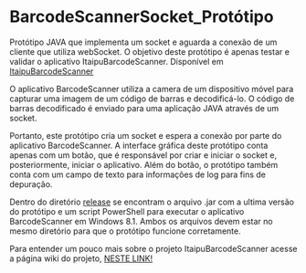 # BarcodeScannerSocket_Protótipo
Protótipo JAVA que implementa um socket e aguarda a conexão de um cliente que utiliza webSocket. 
O objetivo deste protótipo é apenas testar e validar o aplicativo ItaipuBarcodeScanner. Disponível em [ItaipuBarcodeScanner](https://github.com/CELTAB/ItaipuBarcodeScanner/tree/onlyCam)

O aplicativo BarcodeScanner utiliza a camera de um dispositivo móvel para capturar uma imagem de um código de barras e decodificá-lo.
O código de barras decodificado é enviado para uma aplicação JAVA através de um socket.

Portanto, este protótipo cria um socket e espera a conexão por parte do aplicativo BarcodeScanner. A interface gráfica deste protótipo conta apenas com um botão, que é responsável por criar e iniciar o socket e, posteriormente, iniciar o aplicativo.
Além do botão, o protótipo também conta com um campo de texto para informações de log para fins de depuração.

Dentro do diretório [release](release/) se encontram o arquivo .jar com a ultima versão do protótipo e um script PowerShell para executar o aplicativo BarcodeScanner em Windows 8.1. Ambos os arquivos devem estar no mesmo diretório para que o protótipo funcione corretamente.

Para entender um pouco mais sobre o projeto ItaipuBarcodeScanner acesse a página wiki do projeto, [NESTE LINK!](http://wiki.celtab.org.br/index.php/Itaipu_BarcodeScanner)

